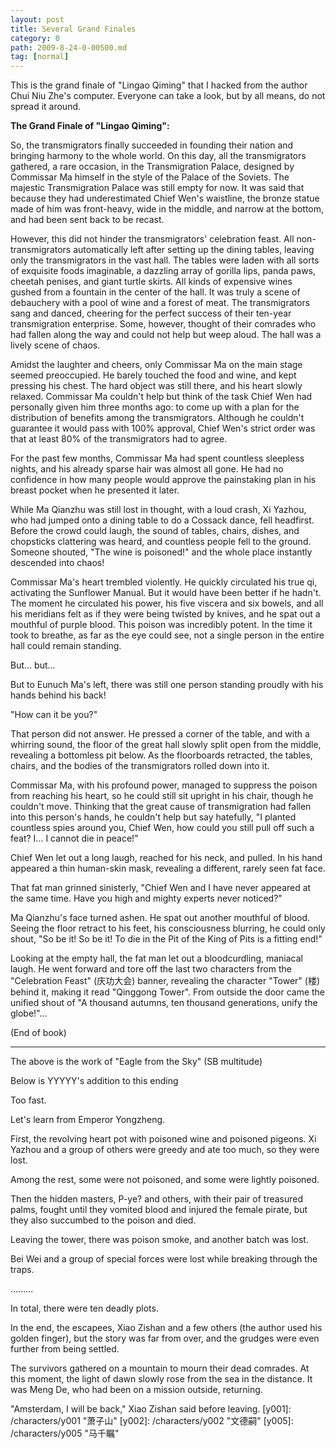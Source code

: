 ```yaml
---
layout: post
title: Several Grand Finales
category: 0
path: 2009-8-24-0-00500.md
tag: [normal]
---
```


This is the grand finale of "Lingao Qiming" that I hacked from the author Chui Niu Zhe's computer. Everyone can take a look, but by all means, do not spread it around.

**The Grand Finale of "Lingao Qiming":**

So, the transmigrators finally succeeded in founding their nation and bringing harmony to the whole world. On this day, all the transmigrators gathered, a rare occasion, in the Transmigration Palace, designed by Commissar Ma himself in the style of the Palace of the Soviets. The majestic Transmigration Palace was still empty for now. It was said that because they had underestimated Chief Wen's waistline, the bronze statue made of him was front-heavy, wide in the middle, and narrow at the bottom, and had been sent back to be recast.

However, this did not hinder the transmigrators' celebration feast. All non-transmigrators automatically left after setting up the dining tables, leaving only the transmigrators in the vast hall. The tables were laden with all sorts of exquisite foods imaginable, a dazzling array of gorilla lips, panda paws, cheetah penises, and giant turtle skirts. All kinds of expensive wines gushed from a fountain in the center of the hall. It was truly a scene of debauchery with a pool of wine and a forest of meat. The transmigrators sang and danced, cheering for the perfect success of their ten-year transmigration enterprise. Some, however, thought of their comrades who had fallen along the way and could not help but weep aloud. The hall was a lively scene of chaos.

Amidst the laughter and cheers, only Commissar Ma on the main stage seemed preoccupied. He barely touched the food and wine, and kept pressing his chest. The hard object was still there, and his heart slowly relaxed. Commissar Ma couldn't help but think of the task Chief Wen had personally given him three months ago: to come up with a plan for the distribution of benefits among the transmigrators. Although he couldn't guarantee it would pass with 100% approval, Chief Wen's strict order was that at least 80% of the transmigrators had to agree.

For the past few months, Commissar Ma had spent countless sleepless nights, and his already sparse hair was almost all gone. He had no confidence in how many people would approve the painstaking plan in his breast pocket when he presented it later.

While Ma Qianzhu was still lost in thought, with a loud crash, Xi Yazhou, who had jumped onto a dining table to do a Cossack dance, fell headfirst. Before the crowd could laugh, the sound of tables, chairs, dishes, and chopsticks clattering was heard, and countless people fell to the ground. Someone shouted, "The wine is poisoned!" and the whole place instantly descended into chaos!

Commissar Ma's heart trembled violently. He quickly circulated his true qi, activating the Sunflower Manual. But it would have been better if he hadn't. The moment he circulated his power, his five viscera and six bowels, and all his meridians felt as if they were being twisted by knives, and he spat out a mouthful of purple blood. This poison was incredibly potent. In the time it took to breathe, as far as the eye could see, not a single person in the entire hall could remain standing.

But... but...

But to Eunuch Ma's left, there was still one person standing proudly with his hands behind his back!

"How can it be you?"

That person did not answer. He pressed a corner of the table, and with a whirring sound, the floor of the great hall slowly split open from the middle, revealing a bottomless pit below. As the floorboards retracted, the tables, chairs, and the bodies of the transmigrators rolled down into it.

Commissar Ma, with his profound power, managed to suppress the poison from reaching his heart, so he could still sit upright in his chair, though he couldn't move. Thinking that the great cause of transmigration had fallen into this person's hands, he couldn't help but say hatefully, "I planted countless spies around you, Chief Wen, how could you still pull off such a feat? I... I cannot die in peace!"

Chief Wen let out a long laugh, reached for his neck, and pulled. In his hand appeared a thin human-skin mask, revealing a different, rarely seen fat face.

That fat man grinned sinisterly, "Chief Wen and I have never appeared at the same time. Have you high and mighty experts never noticed?"

Ma Qianzhu's face turned ashen. He spat out another mouthful of blood. Seeing the floor retract to his feet, his consciousness blurring, he could only shout, "So be it! So be it! To die in the Pit of the King of Pits is a fitting end!"

Looking at the empty hall, the fat man let out a bloodcurdling, maniacal laugh. He went forward and tore off the last two characters from the "Celebration Feast" (庆功大会) banner, revealing the character "Tower" (楼) behind it, making it read "Qinggong Tower". From outside the door came the unified shout of "A thousand autumns, ten thousand generations, unify the globe!"...

(End of book)

------------------------

The above is the work of "Eagle from the Sky" (SB multitude)

Below is YYYYY's addition to this ending

Too fast.

Let's learn from Emperor Yongzheng.

First, the revolving heart pot with poisoned wine and poisoned pigeons. Xi Yazhou and a group of others were greedy and ate too much, so they were lost.

Among the rest, some were not poisoned, and some were lightly poisoned.

Then the hidden masters, P-ye? and others, with their pair of treasured palms, fought until they vomited blood and injured the female pirate, but they also succumbed to the poison and died.

Leaving the tower, there was poison smoke, and another batch was lost.

Bei Wei and a group of special forces were lost while breaking through the traps.

.........

In total, there were ten deadly plots.

In the end, the escapees, Xiao Zishan and a few others (the author used his golden finger), but the story was far from over, and the grudges were even further from being settled.

The survivors gathered on a mountain to mourn their dead comrades. At this moment, the light of dawn slowly rose from the sea in the distance. It was Meng De, who had been on a mission outside, returning.

"Amsterdam, I will be back," Xiao Zishan said before leaving.
[y001]: /characters/y001 "萧子山"
[y002]: /characters/y002 "文德嗣"
[y005]: /characters/y005 "马千瞩"